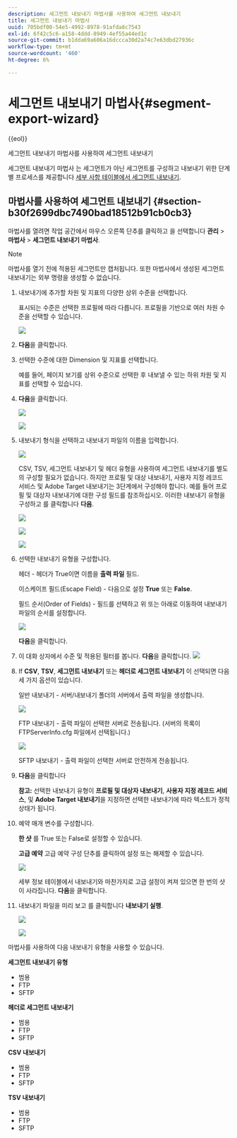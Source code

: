 ```yaml
---
description: 세그먼트 내보내기 마법사를 사용하여 세그먼트 내보내기
title: 세그먼트 내보내기 마법사
uuid: 705bdf00-54e5-4992-8978-91afda8c7543
exl-id: 6f42c5c6-a158-4ddd-8949-4ef55a44ed1c
source-git-commit: b1dda69a606a16dccca30d2a74c7e63dbd27936c
workflow-type: tm+mt
source-wordcount: '460'
ht-degree: 6%

---
```


# 세그먼트 내보내기 마법사{#segment-export-wizard}

{{eol}}

세그먼트 내보내기 마법사를 사용하여 세그먼트 내보내기

세그먼트 내보내기 마법사 는 세그먼트가 아닌 세그먼트를 구성하고 내보내기 위한 단계별 프로세스를 제공합니다 [세부 사항 테이블에서 세그먼트 내보내기](https://experienceleague.adobe.com/docs/data-workbench/using/client/export-data/c-sgmt-expt.html).

## 마법사를 사용하여 세그먼트 내보내기 {#section-b30f2699dbc7490bad18512b91cb0cb3}

마법사를 열려면 작업 공간에서 마우스 오른쪽 단추를 클릭하고 을 선택합니다 **관리** > **마법사** > **세그먼트 내보내기 마법사**.

>[!NOTE]
>
>마법사를 열기 전에 적용된 세그먼트만 캡처됩니다. 또한 마법사에서 생성된 세그먼트 내보내기는 외부 명령을 생성할 수 없습니다.

1. 내보내기에 추가할 차원 및 지표의 다양한 상위 수준을 선택합니다.

   표시되는 수준은 선택한 프로필에 따라 다릅니다. 프로필을 기반으로 여러 차원 수준을 선택할 수 있습니다.

   ![](assets/seg_wizard_1.png)

1. **다음**&#x200B;을 클릭합니다.
1. 선택한 수준에 대한 Dimension 및 지표를 선택합니다.

   예를 들어, 페이지 보기를 상위 수준으로 선택한 후 내보낼 수 있는 하위 차원 및 지표를 선택할 수 있습니다.

1. **다음**&#x200B;을 클릭합니다.

   ![](assets/seg_wizard_2.png)

   ![](assets/seg_wizard_2_1.png)

1. 내보내기 형식을 선택하고 내보내기 파일의 이름을 입력합니다.

   ![](assets/seg_wizard_3.png)

   CSV, TSV, 세그먼트 내보내기 및 헤더 유형을 사용하여 세그먼트 내보내기를 별도의 구성할 필요가 없습니다. 하지만 프로필 및 대상 내보내기, 사용자 지정 레코드 서비스 및 Adobe Target 내보내기는 3단계에서 구성해야 합니다. 예를 들어 프로필 및 대상자 내보내기에 대한 구성 필드를 참조하십시오. 이러한 내보내기 유형을 구성하고 를 클릭합니다 **다음**.

   ![](assets/seg_wizard_3_1.png)

   ![](assets/seg_wizard_3_2.png)

   ![](assets/seg_wizard_3_3.png)

1. 선택한 내보내기 유형을 구성합니다.

   헤더 - 헤더가 True이면 이름을 **출력 파일** 필드.

   이스케이프 필드(Escape Field) - 다음으로 설정 **True** 또는 **False**.

   필드 순서(Order of Fields) - 필드를 선택하고 위 또는 아래로 이동하여 내보내기 파일의 순서를 설정합니다.

   ![](assets/seg_wizard_4.png)

   **다음**&#x200B;을 클릭합니다.

1. 이 대화 상자에서 수준 및 적용된 필터를 봅니다. **다음**&#x200B;을 클릭합니다. ![](assets/seg_wizard_5.png)

1. If **CSV**, **TSV**, **세그먼트 내보내기** 또는 **헤더로 세그먼트 내보내기** 이 선택되면 다음 세 가지 옵션이 있습니다.

   일반 내보내기 - 서버/내보내기 폴더의 서버에서 출력 파일을 생성합니다.

   ![](assets/seg_wizard_6.png)

   FTP 내보내기 - 출력 파일이 선택한 서버로 전송됩니다. (서버의 목록이 FTPServerInfo.cfg 파일에서 선택됩니다.)

   ![](assets/seg_wizard_6_1.png)

   SFTP 내보내기 - 출력 파일이 선택한 서버로 안전하게 전송됩니다.

1. **다음**&#x200B;을 클릭합니다

   **참고:** 선택한 내보내기 유형이 **프로필 및 대상자 내보내기**, **사용자 지정 레코드 서비스**, 및 **Adobe Target 내보내기**&#x200B;을 지정하면 선택한 내보내기에 따라 텍스트가 정적 상태가 됩니다.

1. 예약 매개 변수를 구성합니다.

   **한 샷** 를 True 또는 False로 설정할 수 있습니다.

   **고급 예약** 고급 예약 구성 단추를 클릭하여 설정 또는 해제할 수 있습니다.

   ![](assets/seg_wizard_7.png)

   세부 정보 테이블에서 내보내기와 마찬가지로 고급 설정이 켜져 있으면 한 번의 샷이 사라집니다. **다음**&#x200B;을 클릭합니다.

1. 내보내기 파일을 미리 보고 를 클릭합니다 **내보내기 실행**.

   ![](assets/seg_wizard_8.png)

   ![](assets/seg_wizard_8_1.png)

마법사를 사용하여 다음 내보내기 유형을 사용할 수 있습니다.

**세그먼트 내보내기 유형**

* 범용
* FTP
* SFTP

**헤더로 세그먼트 내보내기**

* 범용
* FTP
* SFTP

**CSV 내보내기**

* 범용
* FTP
* SFTP

**TSV 내보내기**

* 범용
* FTP
* SFTP
